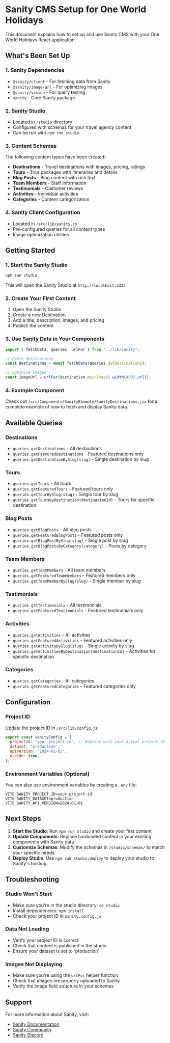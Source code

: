 # Sanity CMS Setup for One World Holidays

This document explains how to set up and use Sanity CMS with your One World Holidays React application.

## What's Been Set Up

### 1. Sanity Dependencies

- `@sanity/client` - For fetching data from Sanity
- `@sanity/image-url` - For optimizing images
- `@sanity/vision` - For query testing
- `sanity` - Core Sanity package

### 2. Sanity Studio

- Located in `/studio` directory
- Configured with schemas for your travel agency content
- Can be run with `npm run studio`

### 3. Content Schemas

The following content types have been created:

- **Destinations** - Travel destinations with images, pricing, ratings
- **Tours** - Tour packages with itineraries and details
- **Blog Posts** - Blog content with rich text
- **Team Members** - Staff information
- **Testimonials** - Customer reviews
- **Activities** - Individual activities
- **Categories** - Content categorization

### 4. Sanity Client Configuration

- Located in `/src/lib/sanity.js`
- Pre-configured queries for all content types
- Image optimization utilities

## Getting Started

### 1. Start the Sanity Studio

```bash
npm run studio
```

This will open the Sanity Studio at `http://localhost:3333`

### 2. Create Your First Content

1. Open the Sanity Studio
2. Create a new Destination
3. Add a title, description, images, and pricing
4. Publish the content

### 3. Use Sanity Data in Your Components

```jsx
import { fetchData, queries, urlFor } from "../lib/sanity";

// Fetch destinations
const destinations = await fetchData(queries.getDestinations);

// Optimize images
const imageUrl = urlFor(destination.mainImage).width(400).url();
```

### 4. Example Component

Check out `/src/Components/SanityExample/SanityDestinations.jsx` for a complete example of how to fetch and display Sanity data.

## Available Queries

### Destinations

- `queries.getDestinations` - All destinations
- `queries.getFeaturedDestinations` - Featured destinations only
- `queries.getDestinationBySlug(slug)` - Single destination by slug

### Tours

- `queries.getTours` - All tours
- `queries.getFeaturedTours` - Featured tours only
- `queries.getTourBySlug(slug)` - Single tour by slug
- `queries.getToursByDestination(destinationId)` - Tours for specific destination

### Blog Posts

- `queries.getBlogPosts` - All blog posts
- `queries.getFeaturedBlogPosts` - Featured posts only
- `queries.getBlogPostBySlug(slug)` - Single post by slug
- `queries.getBlogPostsByCategory(category)` - Posts by category

### Team Members

- `queries.getTeamMembers` - All team members
- `queries.getFeaturedTeamMembers` - Featured members only
- `queries.getTeamMemberBySlug(slug)` - Single member by slug

### Testimonials

- `queries.getTestimonials` - All testimonials
- `queries.getFeaturedTestimonials` - Featured testimonials only

### Activities

- `queries.getActivities` - All activities
- `queries.getFeaturedActivities` - Featured activities only
- `queries.getActivityBySlug(slug)` - Single activity by slug
- `queries.getActivitiesByDestination(destinationId)` - Activities for specific destination

### Categories

- `queries.getCategories` - All categories
- `queries.getFeaturedCategories` - Featured categories only

## Configuration

### Project ID

Update the project ID in `/src/lib/config.js`:

```javascript
export const sanityConfig = {
  projectId: "your-project-id", // Replace with your actual project ID
  dataset: "production",
  apiVersion: "2024-01-01",
  useCdn: true,
};
```

### Environment Variables (Optional)

You can also use environment variables by creating a `.env` file:

```
VITE_SANITY_PROJECT_ID=your-project-id
VITE_SANITY_DATASET=production
VITE_SANITY_API_VERSION=2024-01-01
```

## Next Steps

1. **Start the Studio**: Run `npm run studio` and create your first content
2. **Update Components**: Replace hardcoded content in your existing components with Sanity data
3. **Customize Schemas**: Modify the schemas in `/studio/schemas/` to match your specific needs
4. **Deploy Studio**: Use `npm run studio:deploy` to deploy your studio to Sanity's hosting

## Troubleshooting

### Studio Won't Start

- Make sure you're in the studio directory: `cd studio`
- Install dependencies: `npm install`
- Check your project ID in `sanity.config.js`

### Data Not Loading

- Verify your project ID is correct
- Check that content is published in the studio
- Ensure your dataset is set to 'production'

### Images Not Displaying

- Make sure you're using the `urlFor` helper function
- Check that images are properly uploaded to Sanity
- Verify the image field structure in your schemas

## Support

For more information about Sanity, visit:

- [Sanity Documentation](https://www.sanity.io/docs)
- [Sanity Community](https://www.sanity.io/community)
- [Sanity Discord](https://discord.gg/sanity)
